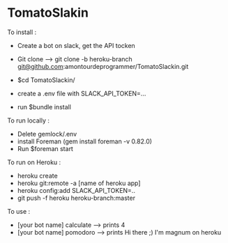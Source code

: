 # TomatoSlakin

To install :

- Create a bot on slack, get the API tocken

- Git clone --> git clone -b heroku-branch git@github.com:amontourdeprogrammer/TomatoSlackin.git
- $cd TomatoSlackin/
- create a .env file with SLACK_API_TOKEN=...
- run $bundle install


To run locally :
- Delete gemlock/.env
- install Foreman (gem install foreman -v 0.82.0)
- Run $foreman start

To run on Heroku :
- heroku create
- heroku git:remote -a [name of heroku app]
- heroku config:add SLACK_API_TOKEN=..
- git push -f heroku heroku-branch:master

To use :
- [your bot name] calculate --> prints 4
- [your bot name] pomodoro --> prints Hi there ;) I'm magnum on heroku
